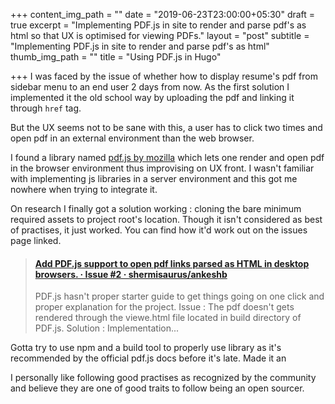 +++
content_img_path = ""
date = "2019-06-23T23:00:00+05:30"
draft = true
excerpt = "Implementing PDF.js in site to render and parse pdf's as html so that UX is optimised for viewing PDFs."
layout = "post"
subtitle = "Implementing PDF.js in site to render and parse pdf's as html"
thumb_img_path = ""
title = "Using PDF.js in Hugo"

+++
I was faced by the issue of whether how to display resume's pdf from sidebar menu to an end user 2 days from now. As the first solution I implemented it the old school way by uploading the pdf and linking it through `href`  tag.

But the UX seems not to be sane with this, a user has to click two times and open pdf in an external environment than the web browser.

I found a library named [pdf.js by mozilla](https://mozilla.github.io/pdf.js/) which lets one render and open pdf in the browser environment thus improvising on UX front. I wasn't familiar with implementing js libraries in a server environment and this got me nowhere when trying to integrate it. 

On research I finally got a solution working : cloning the bare minimum required assets to project root's location. Though it isn't considered as best of practises, it just worked. You can find how it'd work out on the issues page linked.

<blockquote class="embedly-card"><h4><a href="https://github.com/shermisaurus/ankeshb/issues/2">Add PDF.js support to open pdf links parsed as HTML in desktop browsers. · Issue #2 · shermisaurus/ankeshb</a></h4><p>PDF.js hasn't proper starter guide to get things going on one click and proper explanation for the project. Issue : The pdf doesn't gets rendered through the viewe.html file located in build directory of PDF.js. Solution : Implementation...</p></blockquote>
<script async src="//cdn.embedly.com/widgets/platform.js" charset="UTF-8"></script>

Gotta try to use npm and a build tool to properly use library as it's recommended by the official pdf.js docs before it's late. Made it an

 I personally like following good practises as recognized by the community and believe they are one of good traits to follow being an open sourcer.
